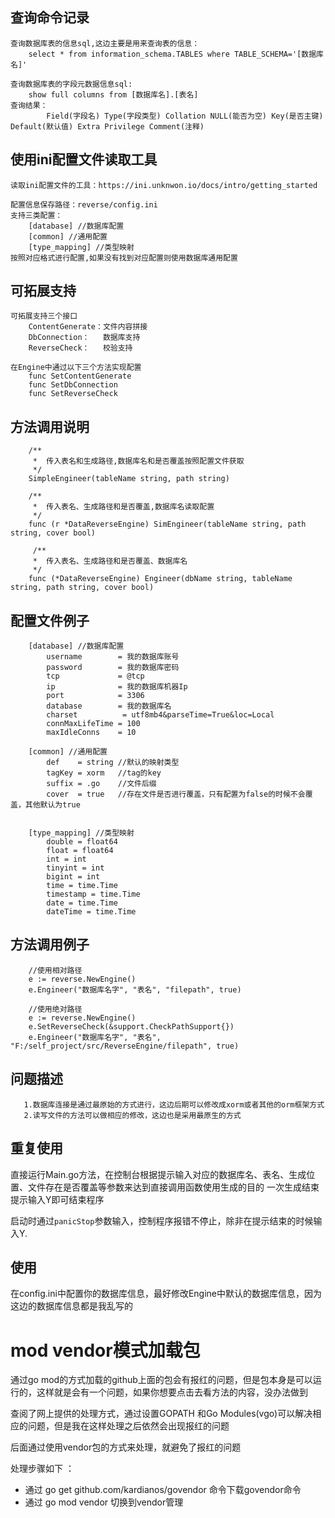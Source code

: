 
## 查询命令记录
```
查询数据库表的信息sql,这边主要是用来查询表的信息：
    select * from information_schema.TABLES where TABLE_SCHEMA='[数据库名]'

查询数据库表的字段元数据信息sql:
    show full columns from [数据库名].[表名]
查询结果：
        Field(字段名) Type(字段类型) Collation NULL(能否为空) Key(是否主键) Default(默认值) Extra Privilege Comment(注释)
```
## 使用ini配置文件读取工具
```
读取ini配置文件的工具：https://ini.unknwon.io/docs/intro/getting_started

配置信息保存路径：reverse/config.ini
支持三类配置：
    [database] //数据库配置
    [common] //通用配置
    [type_mapping] //类型映射
按照对应格式进行配置,如果没有找到对应配置则使用数据库通用配置
```

## 可拓展支持
```
可拓展支持三个接口
    ContentGenerate：文件内容拼接
    DbConnection：   数据库支持
    ReverseCheck：   校验支持

在Engine中通过以下三个方法实现配置
    func SetContentGenerate
    func SetDbConnection
    func SetReverseCheck
```

## 方法调用说明
```
    /**
     *  传入表名和生成路径,数据库名和是否覆盖按照配置文件获取
     */
    SimpleEngineer(tableName string, path string)

    /**
     *  传入表名、生成路径和是否覆盖,数据库名读取配置
     */
    func (r *DataReverseEngine) SimEngineer(tableName string, path string, cover bool)
    
     /**
     *  传入表名、生成路径和是否覆盖、数据库名
     */
    func (*DataReverseEngine) Engineer(dbName string, tableName string, path string, cover bool)
```

## 配置文件例子
```
    [database] //数据库配置
        username        = 我的数据库账号
        password        = 我的数据库密码
        tcp             = @tcp
        ip              = 我的数据库机器Ip
        port            = 3306
        database        = 我的数据库名
        charset          = utf8mb4&parseTime=True&loc=Local
        connMaxLifeTime = 100
        maxIdleConns    = 10
    
    [common] //通用配置
        def    = string //默认的映射类型
        tagKey = xorm   //tag的key
        suffix = .go    //文件后缀
        cover  = true   //存在文件是否进行覆盖，只有配置为false的时候不会覆盖，其他默认为true
    
    
    [type_mapping] //类型映射
        double = float64
        float = float64
        int = int
        tinyint = int
        bigint = int
        time = time.Time
        timestamp = time.Time
        date = time.Time
        dateTime = time.Time
```

## 方法调用例子
```
    //使用相对路径
    e := reverse.NewEngine()
    e.Engineer("数据库名字", "表名", "filepath", true)

    //使用绝对路径
    e := reverse.NewEngine()
	e.SetReverseCheck(&support.CheckPathSupport{})
	e.Engineer("数据库名字", "表名", "F:/self_project/src/ReverseEngine/filepath", true)
```

## 问题描述
```
   1.数据库连接是通过最原始的方式进行，这边后期可以修改成xorm或者其他的orm框架方式
   2.读写文件的方法可以做相应的修改，这边也是采用最原生的方式 
```

## 重复使用
直接运行Main.go方法，在控制台根据提示输入对应的数据库名、表名、生成位置、文件存在是否覆盖等参数来达到直接调用函数使用生成的目的
一次生成结束提示输入Y即可结束程序

启动时通过`panicStop`参数输入，控制程序报错不停止，除非在提示结束的时候输入Y.


## 使用
在config.ini中配置你的数据库信息，最好修改Engine中默认的数据库信息，因为这边的数据库信息都是我乱写的


# mod vendor模式加载包
通过go mod的方式加载的github上面的包会有报红的问题，但是包本身是可以运行的，这样就是会有一个问题，如果你想要点击去看方法的内容，没办法做到

查阅了网上提供的处理方式，通过设置GOPATH 和Go Modules(vgo)可以解决相应的问题，但是我在这样处理之后依然会出现报红的问题

后面通过使用vendor包的方式来处理，就避免了报红的问题

处理步骤如下 ：
- 通过 go get github.com/kardianos/govendor 命令下载govendor命令
- 通过 go mod vendor 切换到vendor管理
